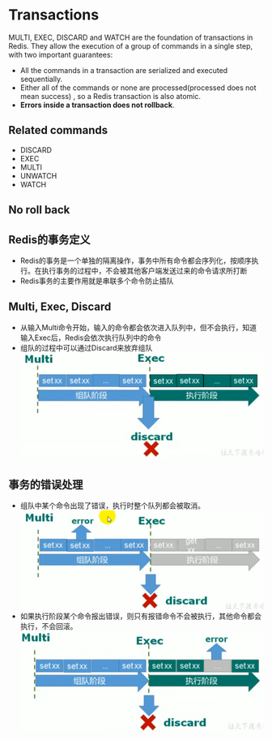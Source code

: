 # Transactions

MULTI, EXEC, DISCARD and WATCH are the foundation of transactions in Redis. They allow the execution of a group of commands in a single step, with two important guarantees:
* All the commands in a transaction are serialized and executed sequentially.
* Either all of the commands or none are processed(processed does not mean success) , so a Redis transaction is also atomic. 
* **Errors inside a transaction does not rollback**.

## Related commands
* DISCARD
* EXEC
* MULTI
* UNWATCH
* WATCH

## No roll back

## Redis的事务定义

* Redis的事务是一个单独的隔离操作，事务中所有命令都会序列化，按顺序执行。在执行事务的过程中，不会被其他客户端发送过来的命令请求所打断
* Redis事务的主要作用就是串联多个命令防止插队

## Multi, Exec, Discard
* 从输入Multi命令开始，输入的命令都会依次进入队列中，但不会执行，知道输入Exec后，Redis会依次执行队列中的命令
* 组队的过程中可以通过Discard来放弃组队
![](res/2021-01-03-06-16-19.png)

## 事务的错误处理
* 组队中某个命令出现了错误，执行时整个队列都会被取消。
![](res/2021-01-03-06-18-24.png)
* 如果执行阶段某个命令报出错误，则只有报错命令不会被执行，其他命令都会执行，不会回滚。
![](res/2021-01-03-06-19-56.png)